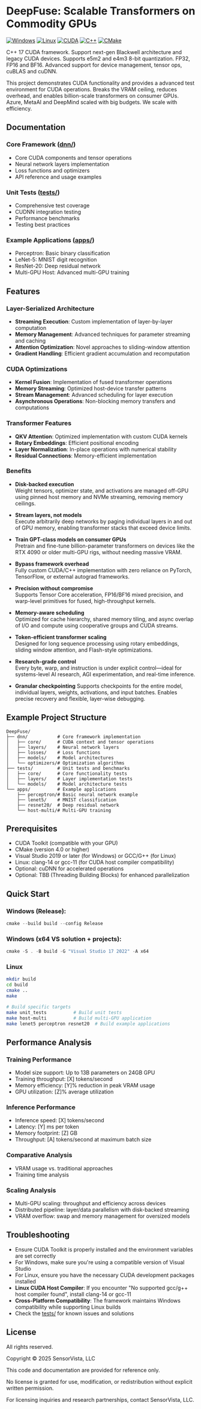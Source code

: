 # DeepFuse: Scalable Transformers on Commodity GPUs

[![Windows](https://img.shields.io/badge/Windows-0078D6?style=flat&logo=windows&logoColor=white)](https://github.com/SensorVista/DeepFuse)
[![Linux](https://img.shields.io/badge/Linux-FCC624?style=flat&logo=linux&logoColor=black)](https://github.com/SensorVista/DeepFuse)
[![CUDA](https://img.shields.io/badge/CUDA-76B900?style=flat&logo=nvidia&logoColor=white)](https://developer.nvidia.com/cuda-toolkit)
[![C++](https://img.shields.io/badge/C++-17-00599C?style=flat&logo=cplusplus&logoColor=white)](https://en.cppreference.com/w/cpp/17)
[![CMake](https://img.shields.io/badge/CMake-4.0-064F8C?style=flat&logo=cmake&logoColor=white)](https://cmake.org/)

C++ 17 CUDA framework. Support next-gen Blackwell architecture and legacy CUDA devices. Supports e5m2 and e4m3 8-bit 
quantization. FP32, FP16 and BF16. Advanced support for device management, tensor ops,  cuBLAS and cuDNN.

This project demonstrates CUDA functionality and provides a advanced test environment for CUDA operations. 
Breaks the VRAM ceiling, reduces overhead, and enables billion-scale transformers on consumer GPUs.
Azure, MetaAI and DeepMind scaled with big budgets. We scale with efficiency.

## Documentation

### Core Framework ([dnn/](dnn/))
- Core CUDA components and tensor operations
- Neural network layers implementation
- Loss functions and optimizers
- API reference and usage examples

### Unit Tests ([tests/](tests/))
- Comprehensive test coverage
- CUDNN integration testing
- Performance benchmarks
- Testing best practices

### Example Applications ([apps/](apps/))
- Perceptron: Basic binary classification
- LeNet-5: MNIST digit recognition
- ResNet-20: Deep residual network
- Multi-GPU Host: Advanced multi-GPU training

## Features

### Layer-Serialized Architecture
- **Streaming Execution**: Custom implementation of layer-by-layer computation
- **Memory Management**: Advanced techniques for parameter streaming and caching
- **Attention Optimization**: Novel approaches to sliding-window attention
- **Gradient Handling**: Efficient gradient accumulation and recomputation

### CUDA Optimizations
- **Kernel Fusion**: Implementation of fused transformer operations
- **Memory Streaming**: Optimized host-device transfer patterns
- **Stream Management**: Advanced scheduling for layer execution
- **Asynchronous Operations**: Non-blocking memory transfers and computations

### Transformer Features
- **QKV Attention**: Optimized implementation with custom CUDA kernels
- **Rotary Embeddings**: Efficient positional encoding
- **Layer Normalization**: In-place operations with numerical stability
- **Residual Connections**: Memory-efficient implementation

### Benefits
- **Disk-backed execution**  
  Weight tensors, optimizer state, and activations are managed off-GPU using pinned host memory and NVMe streaming, removing memory ceilings.

- **Stream layers, not models**  
  Execute arbitrarily deep networks by paging individual layers in and out of GPU memory, enabling transformer stacks that exceed device limits.

- **Train GPT-class models on consumer GPUs**  
  Pretrain and fine-tune billion-parameter transformers on devices like the RTX 4090 or older multi-GPU rigs, without needing massive VRAM.

- **Bypass framework overhead**  
  Fully custom CUDA/C++ implementation with zero reliance on PyTorch, TensorFlow, or external autograd frameworks.

- **Precision without compromise**  
  Supports Tensor Core acceleration, FP16/BF16 mixed precision, and warp-level primitives for fused, high-throughput kernels.

- **Memory-aware scheduling**  
  Optimized for cache hierarchy, shared memory tiling, and async overlap of I/O and compute using cooperative groups and CUDA streams.

- **Token-efficient transformer scaling**  
  Designed for long sequence processing using rotary embeddings, sliding window attention, and Flash-style optimizations.

- **Research-grade control**  
  Every byte, warp, and instruction is under explicit control—ideal for systems-level AI research, AGI experimentation, and real-time inference.

- **Granular checkpointing**
  Supports checkpoints for the entire model, individual layers, weights, activations, and input batches. Enables precise recovery and flexible, layer-wise debugging.  

## Example Project Structure

```
DeepFuse/
├── dnn/           # Core framework implementation
│   ├── core/      # CUDA context and tensor operations
│   ├── layers/    # Neural network layers
│   ├── losses/    # Loss functions
│   ├── models/    # Model architectures
│   └── optimizers/# Optimization algorithms
├── tests/         # Unit tests and benchmarks
│   ├── core/      # Core functionality tests
│   ├── layers/    # Layer implementation tests
│   └── models/    # Model architecture tests
└── apps/          # Example applications
    ├── perceptron/# Basic neural network example
    ├── lenet5/    # MNIST classification
    ├── resnet20/  # Deep residual network
    └── host-multi/# Multi-GPU training
```

## Prerequisites

- CUDA Toolkit (compatible with your GPU)
- CMake (version 4.0 or higher)
- Visual Studio 2019 or later (for Windows) or GCC/G++ (for Linux)
- Linux: clang-14 or gcc-11 (for CUDA host compiler compatibility)
- Optional: cuDNN for accelerated operations
- Optional: TBB (Threading Building Blocks) for enhanced parallelization

## Quick Start

### Windows (Release):

```powershell
cmake --build build --config Release
```

### Windows (x64 VS solution + projects):

```powershell
cmake -S . -B build -G "Visual Studio 17 2022" -A x64
```

### Linux

```bash
mkdir build
cd build
cmake ..
make

# Build specific targets
make unit_tests          # Build unit tests
make host-multi          # Build multi-GPU application
make lenet5 perceptron resnet20  # Build example applications
```

## Performance Analysis

### Training Performance
- Model size support: Up to 13B parameters on 24GB GPU
- Training throughput: [X] tokens/second
- Memory efficiency: [Y]% reduction in peak VRAM usage
- GPU utilization: [Z]% average utilization

### Inference Performance
- Inference speed: [X] tokens/second
- Latency: [Y] ms per token
- Memory footprint: [Z] GB
- Throughput: [A] tokens/second at maximum batch size

### Comparative Analysis
- VRAM usage vs. traditional approaches
- Training time analysis

### Scaling Analysis
- Multi-GPU scaling: throughput and efficiency across devices
- Distributed pipeline: layer/data parallelism with disk-backed streaming
- VRAM overflow: swap and memory management for oversized models

## Troubleshooting

- Ensure CUDA Toolkit is properly installed and the environment variables are set correctly
- For Windows, make sure you're using a compatible version of Visual Studio
- For Linux, ensure you have the necessary CUDA development packages installed
- **Linux CUDA Host Compiler**: If you encounter "No supported gcc/g++ host compiler found", install clang-14 or gcc-11
- **Cross-Platform Compatibility**: The framework maintains Windows compatibility while supporting Linux builds
- Check the [tests/](tests/) for known issues and solutions

## License

All rights reserved.

Copyright © 2025 SensorVista, LLC

This code and documentation are provided for reference only.

No license is granted for use, modification, or redistribution without explicit written permission.

For licensing inquiries and research partnerships, contact SensorVista, LLC.
